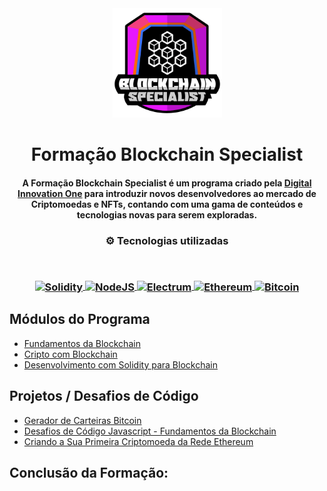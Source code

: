 <div align="center">
<img src="https://github.com/JonathanMagalhaes/dio-blockchain/blob/main/Logo-Blockchain-dio.png" width="175px"> 
</div>
<h1 align="center">Formação Blockchain Specialist</h1>
<h4 align="center">A Formação Blockchain Specialist é um programa criado pela <a href="https://dio.me/sign-up?ref=5OOBD7REKM" target="_blank">Digital Innovation One</a> para introduzir novos desenvolvedores ao mercado de Criptomoedas e NFTs, contando com uma gama de conteúdos e tecnologias novas para serem exploradas.</h4>

<h3 align="center">
⚙️ Tecnologias utilizadas

<p>&nbsp;</p>
<p align="center"> 
  <a href="https://soliditylang.org/">
    <img align="center" src="https://soliditylang.org/images/logo.svg" width = "65px" alt="Solidity" target="_blank" rel="noreferrer">
  </a> 
  <a href="https://nodejs.org/en/">
    <img align="center" src="https://nodejs.org/static/images/logo.svg" width = "65px" alt="NodeJS" target="_blank" rel="noreferrer">
  </a> 
  <a href="https://electrum.org/">
    <img align="center" src="https://electrum.readthedocs.io/en/latest/_static/electrum.png" width = "65px" alt="Electrum" target="_blank" rel="noreferrer">
  </a> 
  <a href="https://ethereum.org/en/"> 
    <img align="center" src="https://cryptologos.cc/logos/ethereum-eth-logo.png?v=023" width = "65px" alt="Ethereum" target="_blank" rel="noreferrer">
  </a> 
  <a href="https://bitcoin.org/en/">
    <img align="center" src="https://cryptologos.cc/logos/bitcoin-btc-logo.png?v=023" width = "65px" alt="Bitcoin" target="_blank" rel="noreferrer">
  <a/>
</p>
</h3>

## Módulos do Programa

- [Fundamentos da Blockchain](https://github.com/JonathanMagalhaes/dio-blockchain/tree/main/Fundamentos%20da%20Blockchain)
- [Cripto com Blockchain](https://github.com/JonathanMagalhaes/dio-blockchain/tree/main/Cripto%20com%20Blockchain)
- [Desenvolvimento com Solidity para Blockchain](https://github.com/JonathanMagalhaes/dio-blockchain/tree/main/Desenvolvimento%20com%20Solidity%20para%20Blockchain)

## Projetos / Desafios de Código

- [Gerador de Carteiras Bitcoin](https://github.com/JonathanMagalhaes/dio-blockchain/tree/main/Fundamentos%20da%20Blockchain/Gerador%20de%20Carteiras%20Bitcoin)
- [Desafios de Código Javascript - Fundamentos da Blockchain](https://github.com/JonathanMagalhaes/dio-blockchain/tree/main/Fundamentos%20da%20Blockchain/Desafios%20de%20C%C3%B3digo)
- [Criando a Sua Primeira Criptomoeda da Rede Ethereum](https://github.com/JonathanMagalhaes/dio-blockchain/tree/main/Desenvolvimento%20com%20Solidity%20para%20Blockchain/primeira-cripto/contracts)

## Conclusão da Formação: 
